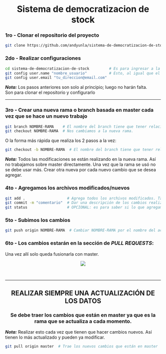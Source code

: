 <div align="center">
  <h1>Sistema de democratizacion de stock</h1>
</div>


### 1ro - Clonar el repositorio del proyecto
```bash
git clone https://github.com/andyunla/sistema-de-democratizacion-de-stock.git
```

### 2do - Realizar configuraciones
```bash
cd sistema-de-democratizacion-de-stock         # Es para ingresar a la carpeta del proyecto descargada
git config user.name "nombre_usuario"          # Esto, al igual que el email, hacerlo una vez.
git config user.email "tu_direccion@email.com"
```
___Nota:___ Los pasos anteriores son solo al principio; luego no harán falta. <br>
Son para clonar el repositorio y configurarlo

<hr>

### 3ro - Crear una nueva rama o branch basada en master cada vez que se hace un nuevo trabajo
```bash
git branch NOMBRE-RAMA    # El nombre del branch tiene que tener relación a los que se hace. Ej: agregar-sql
git checkout NOMBRE-RAMA  # Nos cambiamos a la nueva rama.
```
O la forma más rápida que realiza los 2 pasos a la vez:
```bash
git checkout -b NOMBRE-RAMA  # El nombre del branch tiene que tener relación a los que se hace. Ej: agregar-sql
```
___Nota:___ Todos las modificaciones se están realizando en la nueva rama. Así no trabajamos sobre master directamente. Una vez que la rama se usó no se debe usar más. Crear otra nueva por cada nuevo cambio que se desea agregar.

### 4to - Agregamos los archivos modificados/nuevos
```bash
git add .                   # Agrega todos los archivos modificados. También puede ser: git add --all o git add *
git commit -m "comentario"  # Dar una descripción de los cambios realizados
git status                  # OPCIONAL: es para saber si lo que agregamos anteriormente están listos
```

### 5to - Subimos los cambios
```bash
git push origin NOMBRE-RAMA  # Cambiar NOMBRE-RAMA por el nombre del actual branch. Ej: git push origin agregar-sql
```

### 6to - Los cambios estarán en la sección de _PULL REQUESTS_:
Una vez allí solo queda fusionarla con master.

<div align="center">
	<img src="https://imgur.com/MepGlwJl.png" />	
</div>

<br><hr>
<div align="center">
  <h2>REALIZAR SIEMPRE UNA ACTUALIZACIÓN DE LOS DATOS</h1>
  <h3>Se debe traer los cambios que están en master ya que es la rama que se actualiza a cada momento.</h3>
</div>

___Nota:___ Realizar esto cada vez que tienen que hacer cambios nuevos. Así tienen lo más actualizado y pueden ya modificar.
```bash
git pull origin master  # Trae los nuevos cambios que están en master
```
